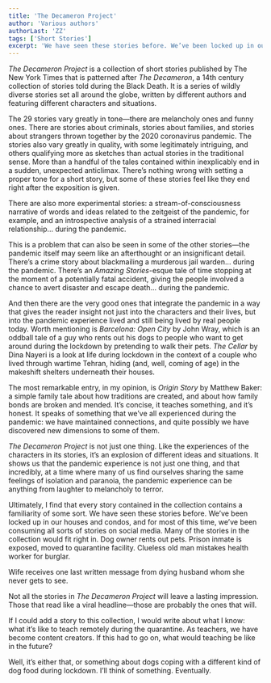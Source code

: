 ```yaml
---
title: 'The Decameron Project'
author: 'Various authors'
authorLast: 'ZZ'
tags: ['Short Stories']
excerpt: 'We have seen these stories before. We’ve been locked up in our houses and condos, and for most of this time, we’ve been consuming all sorts of stories on social media. Many of the stories in the collection would fit right in.'
---
```


*The Decameron Project* is a collection of short stories published by The New York Times that is patterned after *The Decameron*, a 14th century collection of stories told during the Black Death. It is a series of wildly diverse stories set all around the globe, written by different authors and featuring different characters and situations.

The 29 stories vary greatly in tone&mdash;there are melancholy ones and funny ones. There are stories about criminals, stories about families, and stories about strangers thrown together by the 2020 coronavirus pandemic. The stories also vary greatly in quality, with some legitimately intriguing, and others qualifying more as sketches than actual stories in the traditional sense. More than a handful of the tales contained within inexplicably end in a sudden, unexpected anticlimax. There’s nothing wrong with setting a proper tone for a short story, but some of these stories feel like they end right after the exposition is given.

There are also more experimental stories: a stream-of-consciousness narrative of words and ideas related to the zeitgeist of the pandemic, for example, and an introspective analysis of a strained interracial relationship… during the pandemic.

This is a problem that can also be seen in some of the other stories&mdash;the pandemic itself may seem like an afterthought or an insignificant detail. There’s a crime story about blackmailing a murderous jail warden… during the pandemic. There’s an *Amazing Stories*\-esque tale of time stopping at the moment of a potentially fatal accident, giving the people involved a chance to avert disaster and escape death… during the pandemic.

And then there are the very good ones that integrate the pandemic in a way that gives the reader insight not just into the characters and their lives, but into the pandemic experience lived and still being lived by real people today. Worth mentioning is *Barcelona: Open City* by John Wray, which is an oddball tale of a guy who rents out his dogs to people who want to get around during the lockdown by pretending to walk their pets. *The Cellar* by Dina Nayeri is a look at life during lockdown in the context of a couple who lived through wartime Tehran, hiding (and, well, coming of age) in the makeshift shelters underneath their houses.

The most remarkable entry, in my opinion, is *Origin Story* by Matthew Baker: a simple family tale about how traditions are created, and about how family bonds are broken and mended. It’s concise, it teaches something, and it’s honest. It speaks of something that we’ve all experienced during the pandemic: we have maintained connections, and quite possibly we have discovered new dimensions to some of them.

*The Decameron Project* is not just one thing. Like the experiences of the characters in its stories, it’s an explosion of different ideas and situations. It shows us that the pandemic experience is not just one thing, and that incredibly, at a time where many of us find ourselves sharing the same feelings of isolation and paranoia, the pandemic experience can be anything from laughter to melancholy to terror.

Ultimately, I find that every story contained in the collection contains a familiarity of some sort. We have seen these stories before. We’ve been locked up in our houses and condos, and for most of this time, we’ve been consuming all sorts of stories on social media. Many of the stories in the collection would fit right in. Dog owner rents out pets. Prison inmate is exposed, moved to quarantine facility. Clueless old man mistakes health worker for burglar.

Wife receives one last written message from dying husband whom she never gets to see.

Not all the stories in *The Decameron Project* will leave a lasting impression. Those that read like a viral headline&mdash;those are probably the ones that will.

If I could add a story to this collection, I would write about what I know: what it’s like to teach remotely during the quarantine. As teachers, we have become content creators. If this had to go on, what would teaching be like in the future?

Well, it’s either that, or something about dogs coping with a different kind of dog food during lockdown. I’ll think of something. Eventually.
